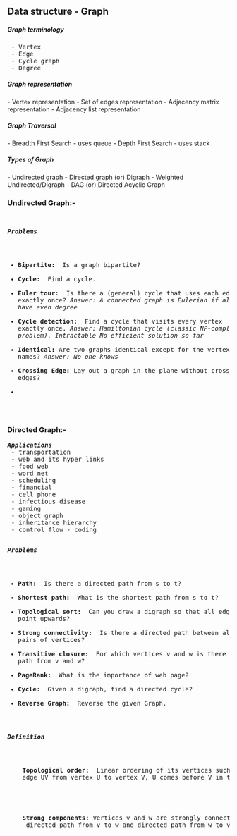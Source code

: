 Data structure - Graph
-----------------------
<h5>Graph terminology</h5>
<pre>
 - Vertex
 - Edge
 - Cycle graph
 - Degree
</pre>

<h5>Graph representation</h5>
 - Vertex representation
 - Set of edges representation
 - Adjacency matrix representation
 - Adjacency list representation

<h5>Graph Traversal</h5>
 - Breadth First Search - uses queue
 - Depth First Search - uses stack

<h5>Types of Graph</h5>
 - Undirected graph
 - Directed graph (or) Digraph
 - Weighted Undirected/Digraph
 - DAG (or) Directed Acyclic Graph

<h3>Undirected Graph:-</h3>
<pre>

<i><b>Problems</b></i>
 - <b>Bipartite: </b> Is a graph bipartite?
 - <b>Cycle: </b> Find a cycle.
 - <b>Euler tour: </b> Is there a (general) cycle that uses each edge exactly once?
 	<i>Answer: A connected graph is Eulerian if all vertices have even degree</i>
 - <b>Cycle detection: </b> Find a cycle that visits every vertex exactly once.
 	<i>Answer: Hamiltonian cycle (classic NP-complete problem). Intractable No efficient solution so far</i>
 - <b>Identical: </b>Are two graphs identical except for the vertex names?
 	<i>Answer: No one knows</i> 
 - <b>Crossing Edge: </b>Lay out a graph in the plane without crossing edges?
 - <b></b>
</pre>


<h3>Directed Graph:-</h3>
<pre>
<i><b>Applications</b></i>
 - transportation
 - web and its hyper links
 - food web
 - word net
 - scheduling
 - financial
 - cell phone
 - infectious disease
 - gaming
 - object graph
 - inheritance hierarchy
 - control flow - coding

<i><b>Problems</b></i>
 - <b>Path: </b> Is there a directed path from s to t?
 - <b>Shortest path: </b> What is the shortest path from s to t?
 - <b>Topological sort: </b> Can you draw a digraph so that all edges point upwards?
 - <b>Strong connectivity: </b> Is there a directed path between all pairs of vertices?
 - <b>Transitive closure: </b> For which vertices v and w is there a path from v and w?
 - <b>PageRank: </b> What is the importance of web page?
 - <b>Cycle: </b> Given a digraph, find a directed cycle?
 - <b>Reverse Graph: </b> Reverse the given Graph.
 
 
<i><b>Definition</b></i>
<p>
	<b>Topological order: </b> Linear ordering of its vertices such that for every directed
	edge UV from vertex U to vertex V, U comes before V in the ordering
</p>

<p>
	<b>Strong components: </b>Vertices v and w are strongly connected components when there is a
	 directed path from v to w and directed path from w to v
</p>
</pre> 





